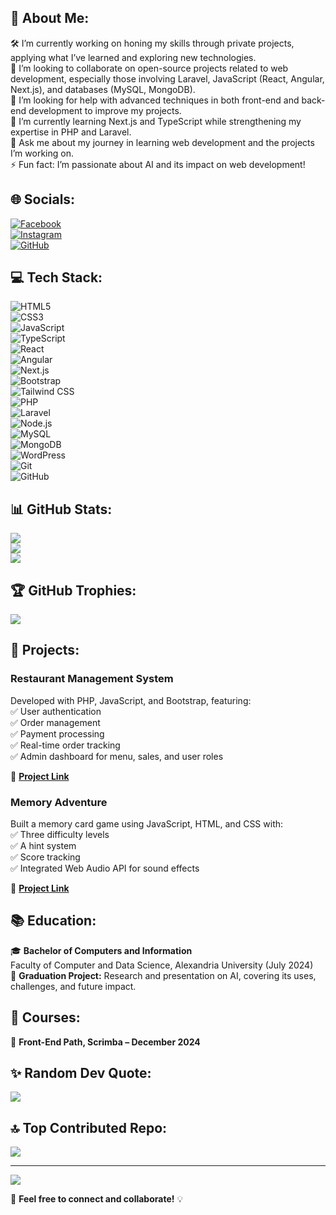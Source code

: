 ## 💫 About Me:
🛠 I’m currently working on honing my skills through private projects, applying what I’ve learned and exploring new technologies.  
🤝 I’m looking to collaborate on open-source projects related to web development, especially those involving Laravel, JavaScript (React, Angular, Next.js), and databases (MySQL, MongoDB).  
🧠 I’m looking for help with advanced techniques in both front-end and back-end development to improve my projects.  
🌱 I’m currently learning Next.js and TypeScript while strengthening my expertise in PHP and Laravel.  
💬 Ask me about my journey in learning web development and the projects I’m working on.  
⚡ Fun fact: I’m passionate about AI and its impact on web development!  

## 🌐 Socials:
[![Facebook](https://img.shields.io/badge/Facebook-%231877F2.svg?logo=Facebook&logoColor=white)](https://facebook.com/profile.php?id=100091433606031)  
[![Instagram](https://img.shields.io/badge/Instagram-%23E4405F.svg?logo=Instagram&logoColor=white)](https://instagram.com/somaia.h.ali)  
[![GitHub](https://img.shields.io/badge/GitHub-%23121011.svg?logo=github&logoColor=white)](https://github.com/io-somaya)  

## 💻 Tech Stack:
![HTML5](https://img.shields.io/badge/html5-%23E34F26.svg?style=for-the-badge&logo=html5&logoColor=white)  
![CSS3](https://img.shields.io/badge/css3-%231572B6.svg?style=for-the-badge&logo=css3&logoColor=white)  
![JavaScript](https://img.shields.io/badge/javascript-%23323330.svg?style=for-the-badge&logo=javascript&logoColor=%23F7DF1E)  
![TypeScript](https://img.shields.io/badge/typescript-%23007ACC.svg?style=for-the-badge&logo=typescript&logoColor=white)  
![React](https://img.shields.io/badge/react-%2320232a.svg?style=for-the-badge&logo=react&logoColor=%2361DAFB)  
![Angular](https://img.shields.io/badge/angular-%23DD0031.svg?style=for-the-badge&logo=angular&logoColor=white)  
![Next.js](https://img.shields.io/badge/Next.js-black?style=for-the-badge&logo=next.js&logoColor=white)  
![Bootstrap](https://img.shields.io/badge/bootstrap-%23563D7C.svg?style=for-the-badge&logo=bootstrap&logoColor=white)  
![Tailwind CSS](https://img.shields.io/badge/TailwindCSS-%2338B2AC.svg?style=for-the-badge&logo=tailwind-css&logoColor=white)  
![PHP](https://img.shields.io/badge/php-%23777BB4.svg?style=for-the-badge&logo=php&logoColor=white)  
![Laravel](https://img.shields.io/badge/laravel-%23FF2D20.svg?style=for-the-badge&logo=laravel&logoColor=white)  
![Node.js](https://img.shields.io/badge/node.js-%2343853D.svg?style=for-the-badge&logo=node.js&logoColor=white)  
![MySQL](https://img.shields.io/badge/mysql-%2300f.svg?style=for-the-badge&logo=mysql&logoColor=white)  
![MongoDB](https://img.shields.io/badge/mongodb-%2347A248.svg?style=for-the-badge&logo=mongodb&logoColor=white)  
![WordPress](https://img.shields.io/badge/WordPress-%23117AC9.svg?style=for-the-badge&logo=wordpress&logoColor=white)  
![Git](https://img.shields.io/badge/git-%23F05033.svg?style=for-the-badge&logo=git&logoColor=white)  
![GitHub](https://img.shields.io/badge/github-%23121011.svg?style=for-the-badge&logo=github&logoColor=white)  

## 📊 GitHub Stats:
![](https://github-readme-stats.vercel.app/api?username=io-somaya&theme=radical&hide_border=false&include_all_commits=true&count_private=true)  
![](https://github-readme-streak-stats.herokuapp.com/?user=io-somaya&theme=radical&hide_border=false)  
![](https://github-readme-stats.vercel.app/api/top-langs/?username=io-somaya&theme=radical&hide_border=false&include_all_commits=true&count_private=true&layout=compact)  

## 🏆 GitHub Trophies:
![](https://github-profile-trophy.vercel.app/?username=io-somaya&theme=radical&no-frame=true&no-bg=true&margin-w=4)  

## 🚀 Projects:
### **Restaurant Management System**  
Developed with PHP, JavaScript, and Bootstrap, featuring:  
✅ User authentication  
✅ Order management  
✅ Payment processing  
✅ Real-time order tracking  
✅ Admin dashboard for menu, sales, and user roles  

🔗 **[Project Link](#)**  

### **Memory Adventure**  
Built a memory card game using JavaScript, HTML, and CSS with:  
✅ Three difficulty levels  
✅ A hint system  
✅ Score tracking  
✅ Integrated Web Audio API for sound effects  

🔗 **[Project Link](#)**  

## 📚 Education:
🎓 **Bachelor of Computers and Information**  
Faculty of Computer and Data Science, Alexandria University (July 2024)  
📌 **Graduation Project:** Research and presentation on AI, covering its uses, challenges, and future impact.  

## 📖 Courses:
📌 **Front-End Path, Scrimba – December 2024**  

## ✨ Random Dev Quote:
![](https://quotes-github-readme.vercel.app/api?type=horizontal&theme=radical)  

## 🔝 Top Contributed Repo:
![](https://github-contributor-stats.vercel.app/api?username=io-somaya&limit=5&theme=radical&combine_all_yearly_contributions=true)  

---
[![](https://visitcount.itsvg.in/api?id=io-somaya&icon=5&color=10)](https://visitcount.itsvg.in)  

🚀 **Feel free to connect and collaborate!** 💡
